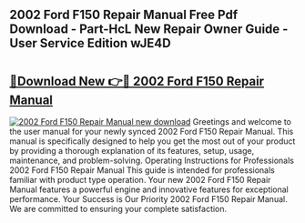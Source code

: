 ## 2002 Ford F150 Repair Manual Free Pdf Download - Part-HcL New Repair Owner Guide - User Service Edition wJE4D

# <h2><a href="http://bc37754.oget.top/?id=2002+Ford+F150+Repair+Manual">🔗Download New 👉🔴 2002 Ford F150 Repair Manual</a></h2>

[![2002 Ford F150 Repair Manual new download](https://i.imgur.com/5g1atiW.png)](http://bc37754.oget.top/?id=2002+Ford+F150+Repair+Manual)
Greetings and welcome to the user manual for your newly synced 2002 Ford F150 Repair Manual. This manual is specifically designed to help you get the most out of your product by providing a thorough explanation of its features, setup, usage, maintenance, and problem-solving. Operating Instructions for Professionals 2002 Ford F150 Repair Manual This guide is intended for professionals familiar with product type operation. Your new 2002 Ford F150 Repair Manual features a powerful engine and innovative features for exceptional performance. Your Success is Our Priority 2002 Ford F150 Repair Manual. We are committed to ensuring your complete satisfaction.
